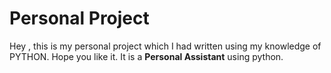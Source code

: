 <h1> Personal Project</h1>
<p>
Hey , this is my personal project which I had written using my knowledge of PYTHON. Hope you like it. It is a <b>Personal Assistant</b> using python.
</p>
